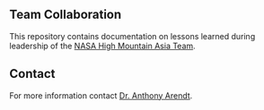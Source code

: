 ## Team Collaboration

This repository contains documentation on lessons learned during leadership of the [NASA High Mountain Asia Team](http://himat.org).

## Contact

For more information contact [Dr. Anthony Arendt](mailto:arendta@uw.edu).


